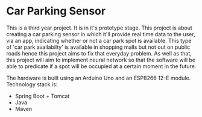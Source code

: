 # Car Parking Sensor


This is a third year project. It is in it's prototype stage. This project is about creating a car parking sensor in which it'll provide real time data to the user, via an app, indicating whether or not a car park spot is available. This type of 'car park availabilty' is available in shopping malls but not out on public roads hence this project aims to fix that everyday problem. As well as that, this project will aim to implement neural network so that the software will be able to predicate if a spot will be occupied at a certain moment in the future.

The hardware is built using an Arduino Uno and an ESP8266 12-E module.
Technology stack is:
 - Spring Boot + Tomcat
 - Java
 - Maven